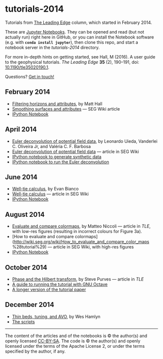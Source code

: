 # tutorials-2014

Tutorials from [The Leading Edge](http://library.seg.org/journal/leedff) column, which started in February 2014.

These are [Jupyter Notebooks](https://jupyter.org/). They can be opened and read (but not actually run) right here in GitHub, or you can install the Notebook software (e.g. with **`conda install jupyter`**), then clone this repo, and start a notebook server in the *tutorials-2014* directory.

For more in-depth hints on getting started, see Hall, M (2016). A user guide to the geophysical tutorials. _The Leading Edge_ **35** (2), 190–191, doi: [10.1190/tle35020190.1](http://library.seg.org/doi/abs/10.1190/tle35020190.1).

Questions? [Get in touch!](mailto:matt@agilegeoscience.com)

## February 2014
- [Filtering horizons and attributes](http://dx.doi.org/10.1190/tle33020128.1), by Matt Hall
- [Smoothing surfaces and attributes](http://wiki.seg.org/wiki/Smoothing_surfaces_and_attributes_%28tutorial%29) — SEG Wiki article
- [IPython Notebook](https://github.com/seg/tutorials-2014/blob/master/1402_Smoothing_surfaces/1402_Smoothing_surfaces.ipynb)

## April 2014
- [Euler deconvolution of potential field data](http://library.seg.org/doi/abs/10.1190/tle33040448.1), by Leonardo Uieda, Vanderlei C. Oliveira Jr, and Valéria C. F. Barbosa
- [Euler deconvolution of potential field data](http://wiki.seg.org/wiki/Euler_deconvolution_of_potential_field_data_%28tutorial%29) — article in SEG Wiki
- [IPython notebook to generate synthetic data](https://github.com/seg/tutorials-2014/blob/master/1404_Euler_deconvolution/create_synthetic_data.ipynb)
- [IPython notebook to run the Euler deconvolution](https://github.com/seg/tutorials/blob/master/1404_Euler_deconvolution/euler-deconvolution-examples.ipynb)

## June 2014
- [Well-tie calculus](http://library.seg.org/doi/abs/10.1190/tle33060674.1), by Evan Bianco
- [Well-tie calculus](http://wiki.seg.org/wiki/Well_tie_calculus_%28tutorial%29) — article in SEG Wiki
- [IPython Notebook](https://github.com/seg/tutorials-2014/blob/master/1406_Make_a_synthetic/how_to_make_synthetic.ipynb)

## August 2014
- [Evaluate and compare colormaps](http://library.seg.org/doi/abs/10.1190/tle33080910.1), by Matteo Niccoli — article in *TLE*, with low-res figures (resulting in incorrect colours for Figure 3a).
- [How to evaluate and compare colormaps](http://wiki.seg.org/wiki/How_to_evaluate_and_compare_color_maps %28tutorial%29) — article in SEG Wiki, with high-res figures
- [IPython Notebook](https://github.com/seg/tutorials-2014/blob/master/1408_Evaluate_and_compare_colormaps/How_to_evaluate_and_compare_colormaps.ipynb)

## October 2014
- [Phase and the Hilbert transform](http://library.seg.org/doi/abs/10.1190/tle33101164.1), by Steve Purves &mdash; article in *TLE*
- [A guide to running the tutorial with GNU Octave](1410_Phase/readme.md)
- [A longer version of the tutorial paper](https://github.com/seg/tutorials-2014/raw/master/1410_Phase/purves_tutorial_long.pdf)

## December 2014
- [Thin beds, tuning, and AVO](http://library.seg.org/doi/abs/10.1190/tle33121394.1), by Wes Hamlyn
- [The scripts](https://github.com/seg/tutorials-2014/raw/master/1412_Tuning_and_AVO)

<hr />

The content of the articles and of the notebooks is © the author(s) and openly licensed [CC-BY-SA](https://creativecommons.org/licenses/by-sa/3.0/). The code is © the author(s) and openly licensed under the terms of the Apache License 2, or under the terms specified by the author, if any.
